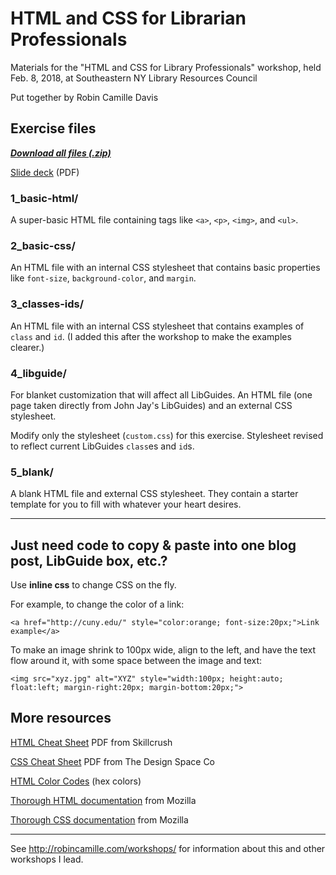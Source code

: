 # HTML and CSS for Librarian Professionals

Materials for the "HTML and CSS for Library Professionals" workshop, held Feb. 8, 2018, at Southeastern NY Library Resources Council 

Put together by Robin Camille Davis

## Exercise files

[***Download all files (.zip)***](https://github.com/robincamille/html-css-for-librarians/archive/master.zip)

[Slide deck](http://www.robincamille.com/assets/html-css-library-professionals.pdf) (PDF)

### 1_basic-html/

A super-basic HTML file containing tags like `<a>`, `<p>`, `<img>`, and `<ul>`. 

### 2_basic-css/

An HTML file with an internal CSS stylesheet that contains basic properties like `font-size`, `background-color`, and `margin`.

### 3_classes-ids/

An HTML file with an internal CSS stylesheet that contains examples of `class` and `id`. (I added this after the workshop to make the examples clearer.)


### 4_libguide/ 

For blanket customization that will affect all LibGuides. An HTML file (one page taken directly from John Jay's LibGuides) and an external CSS stylesheet. 

Modify only the stylesheet (`custom.css`) for this exercise. Stylesheet revised to reflect current LibGuides `class`es and `id`s.


### 5_blank/ 

A blank HTML file and external CSS stylesheet. They contain a starter template for you to fill with whatever your heart desires. 

---

## Just need code to copy & paste into one blog post, LibGuide box, etc.? 

Use **inline css** to change CSS on the fly.

For example, to change the color of a link:

`<a href="http://cuny.edu/" style="color:orange; font-size:20px;">Link example</a>`

To make an image shrink to 100px wide, align to the left, and have the text flow around it, with some space between the image and text:

`<img src="xyz.jpg" alt="XYZ" style="width:100px; height:auto; float:left; margin-right:20px; margin-bottom:20px;">`


## More resources

[HTML Cheat Sheet](http://s3.amazonaws.com/media.skillcrush.com/skillcrush/wp-content/uploads/2012/06/HTML-Cheatsheet-Skillcrush.pdf) PDF from Skillcrush

[CSS Cheat Sheet](https://thedesignspace.co/wp-content/uploads/2017/03/CSS-Cheat-Sheet.pdf) PDF from The Design Space Co

[HTML Color Codes](http://htmlcolorcodes.com/) (hex colors)

[Thorough HTML documentation](https://developer.mozilla.org/en-US/docs/Web/HTML) from Mozilla

[Thorough CSS documentation](https://developer.mozilla.org/en-US/docs/Web/CSS) from Mozilla

---

See http://robincamille.com/workshops/ for information about this and other workshops I lead.
